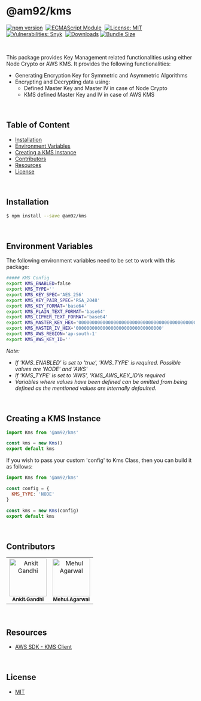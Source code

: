 # @am92/kms

[![npm version](https://img.shields.io/npm/v/@am92/kms?style=for-the-badge)](https://www.npmjs.com/package/@am92/kms)&nbsp;
[![ECMAScript Module](https://img.shields.io/badge/ECMAScript-Module%20Only-red?style=for-the-badge)](https://nodejs.org/api/esm.html)&nbsp;
[![License: MIT](https://img.shields.io/npm/l/@am92/kms?color=yellow&style=for-the-badge)](https://opensource.org/licenses/MIT)&nbsp;
[![Vulnerabilities: Snyk](https://img.shields.io/snyk/vulnerabilities/npm/@am92/kms?style=for-the-badge)](https://security.snyk.io/package/npm/@am92%2Fkms)&nbsp;
[![Downloads](https://img.shields.io/npm/dy/@am92/kms?style=for-the-badge)](https://npm-stat.com/charts.html?package=%40m92%2Fkms)
[![Bundle Size](https://img.shields.io/bundlephobia/minzip/@am92/kms?style=for-the-badge)](https://bundlephobia.com/package/@am92/kms)

<br />

This package provides Key Management related functionalities using either Node Crypto or AWS KMS. It provides the following functionalities:
* Generating Encryption Key for Symmetric and Asymmetric Algorithms
* Encrypting and Decrypting data using:
  * Defined Master Key and Master IV in case of Node Crypto
  * KMS defined Master Key and IV in case of AWS KMS

<br />

## Table of Content
- [Installation](#installation)
- [Environment Variables](#environment-variables)
- [Creating a KMS Instance](#creating-a-kms-instance)
- [Contributors](#contributors)
- [Resources](#resources)
- [License](#license)

<br />

## Installation
```bash
$ npm install --save @am92/kms
```
<br />

## Environment Variables
The following environment variables need to be set to work with this package:
```sh
##### KMS Config
export KMS_ENABLED=false
export KMS_TYPE=''
export KMS_KEY_SPEC='AES_256'
export KMS_KEY_PAIR_SPEC='RSA_2048'
export KMS_KEY_FORMAT='base64'
export KMS_PLAIN_TEXT_FORMAT='base64'
export KMS_CIPHER_TEXT_FORMAT='base64'
export KMS_MASTER_KEY_HEX='0000000000000000000000000000000000000000000000000000000000000000'
export KMS_MASTER_IV_HEX='00000000000000000000000000000000'
export KMS_AWS_REGION='ap-south-1'
export KMS_AWS_KEY_ID=''
```

*Note:*
* *If 'KMS_ENABLED' is set to 'true', 'KMS_TYPE' is required. Possible values are 'NODE' and 'AWS'*
* *If 'KMS_TYPE' is set to 'AWS', 'KMS_AWS_KEY_ID'is required*
* *Variables where values have been defined can be omitted from being defined as the mentioned values are internally defaulted.*

<br />

## Creating a KMS Instance
```javascript
import Kms from '@am92/kms'

const kms = new Kms()
export default kms
```

If you wish to pass your custom 'config' to Kms Class, then you can build it as follows:

```javascript
import Kms from '@am92/kms'

const config = {
  KMS_TYPE: 'NODE'
}

const kms = new Kms(config)
export default kms
```

<br />

## Contributors
<table>
  <tbody>
    <tr>
      <td align="center">
        <a href='https://github.com/ankitgandhi452'>
          <img src="https://avatars.githubusercontent.com/u/8692027?s=400&v=4" width="100px;" alt="Ankit Gandhi"/>
          <br />
          <sub><b>Ankit Gandhi</b></sub>
        </a>
      </td>
      <td align="center">
        <a href='https://github.com/agarwalmehul'>
          <img src="https://avatars.githubusercontent.com/u/8692023?s=400&v=4" width="100px;" alt="Mehul Agarwal"/>
          <br />
          <sub><b>Mehul Agarwal</b></sub>
        </a>
      </td>
    </tr>
  </tbody>
</table>

<br />

## Resources
* [AWS SDK - KMS Client](https://www.npmjs.com/package/@aws-sdk/client-kms)

<br />

## License
* [MIT](https://opensource.org/licenses/MIT)


<br />
<br />
